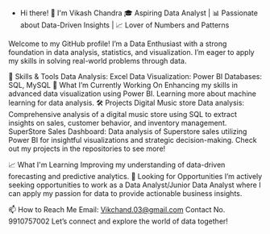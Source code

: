 - Hi there! 👋 I'm Vikash Chandra
🎓 Aspiring Data Analyst | 📊 Passionate about Data-Driven Insights | 📈 Lover of Numbers and Patterns

Welcome to my GitHub profile! I’m a Data Enthusiast with a strong foundation in data analysis, statistics, and visualization. I’m eager to apply my skills in solving real-world problems through data.

🔧 Skills & Tools
Data Analysis: Excel
Data Visualization: Power BI
Databases: SQL, MySQL
🚀 What I’m Currently Working On
Enhancing my skills in advanced data visualization using Power BI.
Learning more about machine learning for data analysis.
🛠️ Projects
Digital Music store Data analysis: Comprehensive analysis of a digital music store using SQL to extract insights on sales, customer behavior, and inventory management.
SuperStore Sales Dashboard: Data analysis of Superstore sales utilizing Power BI for insightful visualizations and strategic decision-making.
Check out my projects in the repositories to see more!

📈 What I'm Learning
Improving my understanding of data-driven forecasting and predictive analytics.
💼 Looking for Opportunities
I’m actively seeking opportunities to work as a Data Analyst/Junior Data Analyst where I can apply my passion for data to provide actionable business insights.

📫 How to Reach Me
Email: Vikchand.03@gmail.com
Contact No. 9910757002
Let’s connect and explore the world of data together!

<!---
Vikash125678/Vikash125678 is a ✨ special ✨ repository because its `README.md` (this file) appears on your GitHub profile.
You can click the Preview link to take a look at your changes.
--->
